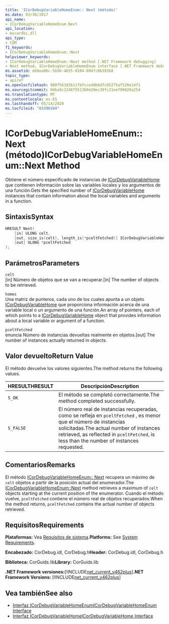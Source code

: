 ```yaml
---
title: 'ICorDebugVariableHomeEnum:: Next (método)'
ms.date: 03/30/2017
api_name:
- ICorDebugVariableHomeEnum.Next
api_location:
- mscordbi.dll
api_type:
- COM
f1_keywords:
- ICorDebugVariableHomeEnum::Next
helpviewer_keywords:
- ICorDebugVariableHomeEnum::Next method [.NET Framework debugging]
- Next method, ICorDebugVariableHomeEnum interface [.NET Framework debugging]
ms.assetid: eb9ea96c-5b58-4655-8104-094fc8b393b8
topic_type:
- apiref
ms.openlocfilehash: 980f563d3b11fbfcce48b6d7c05275af520e14f1
ms.sourcegitcommit: 046a9c22487551360e20ec39fc21eef99820a254
ms.translationtype: MT
ms.contentlocale: es-ES
ms.lasthandoff: 05/14/2020
ms.locfileid: "83396504"
---
```

# <a name="icordebugvariablehomeenumnext-method"></a><span data-ttu-id="35311-102">ICorDebugVariableHomeEnum:: Next (método)</span><span class="sxs-lookup"><span data-stu-id="35311-102">ICorDebugVariableHomeEnum::Next Method</span></span>
<span data-ttu-id="35311-103">Obtiene el número especificado de instancias de [ICorDebugVariableHome](icordebugvariablehome-interface.md) que contienen información sobre las variables locales y los argumentos de una función.</span><span class="sxs-lookup"><span data-stu-id="35311-103">Gets the specified number of [ICorDebugVariableHome](icordebugvariablehome-interface.md) instances that contain information about the local variables and arguments in a function.</span></span>  
  
## <a name="syntax"></a><span data-ttu-id="35311-104">Sintaxis</span><span class="sxs-lookup"><span data-stu-id="35311-104">Syntax</span></span>  
  
```cpp  
HRESULT Next(  
    [in] ULONG celt,  
    [out, size_is(celt), length_is(*pceltFetched)] ICorDebugVariableHome *homes[],  
    [out] ULONG *pceltFetched  
);  
```  
  
## <a name="parameters"></a><span data-ttu-id="35311-105">Parámetros</span><span class="sxs-lookup"><span data-stu-id="35311-105">Parameters</span></span>  
 `celt`  
 <span data-ttu-id="35311-106">[in] Número de objetos que se van a recuperar.</span><span class="sxs-lookup"><span data-stu-id="35311-106">[in] The number of objects to be retrieved.</span></span>  
  
 `homes`  
 <span data-ttu-id="35311-107">Una matriz de punteros, cada uno de los cuales apunta a un objeto [ICorDebugVariableHome](icordebugvariablehome-interface.md) que proporciona información acerca de una variable local o un argumento de una función.</span><span class="sxs-lookup"><span data-stu-id="35311-107">An array of pointers, each of which points to a [ICorDebugVariableHome](icordebugvariablehome-interface.md) object that provides information about  a local variable or argument of a function.</span></span>  
  
 `pceltFetched`  
 <span data-ttu-id="35311-108">enuncia Número de instancias devueltas realmente en objetos.</span><span class="sxs-lookup"><span data-stu-id="35311-108">[out] The number of instances actually returned in objects.</span></span>  
  
## <a name="return-value"></a><span data-ttu-id="35311-109">Valor devuelto</span><span class="sxs-lookup"><span data-stu-id="35311-109">Return Value</span></span>  
 <span data-ttu-id="35311-110">El método devuelve los valores siguientes.</span><span class="sxs-lookup"><span data-stu-id="35311-110">The method returns the following values.</span></span>  
  
|<span data-ttu-id="35311-111">HRESULT</span><span class="sxs-lookup"><span data-stu-id="35311-111">HRESULT</span></span>|<span data-ttu-id="35311-112">Descripción</span><span class="sxs-lookup"><span data-stu-id="35311-112">Description</span></span>|  
|-------------|-----------------|  
|`S_OK`|<span data-ttu-id="35311-113">El método se completó correctamente.</span><span class="sxs-lookup"><span data-stu-id="35311-113">The method completed successfully.</span></span>|  
|`S_FALSE`|<span data-ttu-id="35311-114">El número real de instancias recuperadas, como se refleja en `pceltFetched` , es menor que el número de instancias solicitadas.</span><span class="sxs-lookup"><span data-stu-id="35311-114">The actual number of instances retrieved, as reflected in `pceltFetched`, is less than the number of instances requested.</span></span>|  
  
## <a name="remarks"></a><span data-ttu-id="35311-115">Comentarios</span><span class="sxs-lookup"><span data-stu-id="35311-115">Remarks</span></span>  
 <span data-ttu-id="35311-116">El método [ICorDebugVariableHomeEnum:: Next](icordebugvariablehomeenum-next-method.md) recupera un máximo de `celt` objetos a partir de la posición actual del enumerador.</span><span class="sxs-lookup"><span data-stu-id="35311-116">The [ICorDebugVariableHomeEnum::Next](icordebugvariablehomeenum-next-method.md) method retrieves a maximum of  `celt` objects starting at the current position of the enumerator.</span></span> <span data-ttu-id="35311-117">Cuando el método vuelve, `pceltFetched` contiene el número real de objetos recuperados.</span><span class="sxs-lookup"><span data-stu-id="35311-117">When the method returns, `pceltFetched` contains the actual number of objects retrieved.</span></span>  
  
## <a name="requirements"></a><span data-ttu-id="35311-118">Requisitos</span><span class="sxs-lookup"><span data-stu-id="35311-118">Requirements</span></span>  
 <span data-ttu-id="35311-119">**Plataformas:** Vea [Requisitos de sistema](../../get-started/system-requirements.md).</span><span class="sxs-lookup"><span data-stu-id="35311-119">**Platforms:** See [System Requirements](../../get-started/system-requirements.md).</span></span>  
  
 <span data-ttu-id="35311-120">**Encabezado:** CorDebug.idl, CorDebug.h</span><span class="sxs-lookup"><span data-stu-id="35311-120">**Header:** CorDebug.idl, CorDebug.h</span></span>  
  
 <span data-ttu-id="35311-121">**Biblioteca:** CorGuids.lib</span><span class="sxs-lookup"><span data-stu-id="35311-121">**Library:** CorGuids.lib</span></span>  
  
 <span data-ttu-id="35311-122">**.NET Framework versiones:**[!INCLUDE[net_current_v462plus](../../../../includes/net-current-v462plus-md.md)]</span><span class="sxs-lookup"><span data-stu-id="35311-122">**.NET Framework Versions:** [!INCLUDE[net_current_v462plus](../../../../includes/net-current-v462plus-md.md)]</span></span>  
  
## <a name="see-also"></a><span data-ttu-id="35311-123">Vea también</span><span class="sxs-lookup"><span data-stu-id="35311-123">See also</span></span>

- [<span data-ttu-id="35311-124">Interfaz ICorDebugVariableHomeEnum</span><span class="sxs-lookup"><span data-stu-id="35311-124">ICorDebugVariableHomeEnum Interface</span></span>](icordebugvariablehomeenum-interface.md)
- [<span data-ttu-id="35311-125">Interfaz ICorDebugVariableHome</span><span class="sxs-lookup"><span data-stu-id="35311-125">ICorDebugVariableHome Interface</span></span>](icordebugvariablehome-interface.md)
